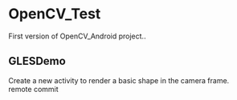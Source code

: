 # OpenCV_Test

First version of OpenCV_Android project..

## GLESDemo
Create a new activity to render a basic shape in the camera frame.  
remote commit
